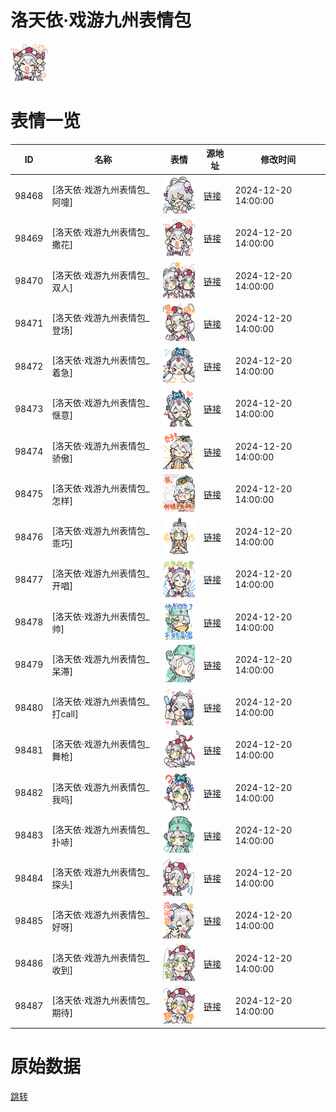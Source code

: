 # 洛天依·戏游九州表情包

<img src="./cover.png" height="60" alt="cover" />

# 表情一览

|ID|名称|表情|源地址|修改时间|
|----|----|----|----|----|
|98468|[洛天依·戏游九州表情包_阿嚏]|<img src="./pic/098468_%5B洛天依·戏游九州表情包_阿嚏%5D.png" height="60" alt="阿嚏"/>|[链接](https://i0.hdslb.com/bfs/garb/bbf4c6e9521040a64e7fdde8b975e3891a3bb0c5.png)|2024-12-20 14:00:00|
|98469|[洛天依·戏游九州表情包_撒花]|<img src="./pic/098469_%5B洛天依·戏游九州表情包_撒花%5D.png" height="60" alt="撒花"/>|[链接](https://i0.hdslb.com/bfs/garb/f3dc65d7fd3292d1ddfa988a12ba98774c7aab38.png)|2024-12-20 14:00:00|
|98470|[洛天依·戏游九州表情包_双人]|<img src="./pic/098470_%5B洛天依·戏游九州表情包_双人%5D.png" height="60" alt="双人"/>|[链接](https://i0.hdslb.com/bfs/garb/b7de2731dd7cf16995079d9429ccba7cd14fad6f.png)|2024-12-20 14:00:00|
|98471|[洛天依·戏游九州表情包_登场]|<img src="./pic/098471_%5B洛天依·戏游九州表情包_登场%5D.png" height="60" alt="登场"/>|[链接](https://i0.hdslb.com/bfs/garb/7680fb2b5595c89d28f98d1f92375fabbe12d491.png)|2024-12-20 14:00:00|
|98472|[洛天依·戏游九州表情包_着急]|<img src="./pic/098472_%5B洛天依·戏游九州表情包_着急%5D.png" height="60" alt="着急"/>|[链接](https://i0.hdslb.com/bfs/garb/8a8ae646016f30c8f85d05bf6ba374d39a5539a4.png)|2024-12-20 14:00:00|
|98473|[洛天依·戏游九州表情包_惬意]|<img src="./pic/098473_%5B洛天依·戏游九州表情包_惬意%5D.png" height="60" alt="惬意"/>|[链接](https://i0.hdslb.com/bfs/garb/88c671c2156928dbc284ea9820c2a8bed317716d.png)|2024-12-20 14:00:00|
|98474|[洛天依·戏游九州表情包_骄傲]|<img src="./pic/098474_%5B洛天依·戏游九州表情包_骄傲%5D.png" height="60" alt="骄傲"/>|[链接](https://i0.hdslb.com/bfs/garb/d1eccc1e084bf0cd0d10722727d414a6f03e941d.png)|2024-12-20 14:00:00|
|98475|[洛天依·戏游九州表情包_怎样]|<img src="./pic/098475_%5B洛天依·戏游九州表情包_怎样%5D.png" height="60" alt="怎样"/>|[链接](https://i0.hdslb.com/bfs/garb/17ce1b63ed838a8d9cee9fedf790e6ee4b48b0d8.png)|2024-12-20 14:00:00|
|98476|[洛天依·戏游九州表情包_乖巧]|<img src="./pic/098476_%5B洛天依·戏游九州表情包_乖巧%5D.png" height="60" alt="乖巧"/>|[链接](https://i0.hdslb.com/bfs/garb/8c8b98e12995ba2f353242700405e0ef8360b062.png)|2024-12-20 14:00:00|
|98477|[洛天依·戏游九州表情包_开唱]|<img src="./pic/098477_%5B洛天依·戏游九州表情包_开唱%5D.png" height="60" alt="开唱"/>|[链接](https://i0.hdslb.com/bfs/garb/e676d5541b36bfbda418e05e5f79adec3602407a.png)|2024-12-20 14:00:00|
|98478|[洛天依·戏游九州表情包_帅]|<img src="./pic/098478_%5B洛天依·戏游九州表情包_帅%5D.png" height="60" alt="帅"/>|[链接](https://i0.hdslb.com/bfs/garb/90fd78ed11541d50ed36f782490d9966f58f1151.png)|2024-12-20 14:00:00|
|98479|[洛天依·戏游九州表情包_呆滞]|<img src="./pic/098479_%5B洛天依·戏游九州表情包_呆滞%5D.png" height="60" alt="呆滞"/>|[链接](https://i0.hdslb.com/bfs/garb/8a47915ede5535b1cdbb412a28df3c3970f15154.png)|2024-12-20 14:00:00|
|98480|[洛天依·戏游九州表情包_打call]|<img src="./pic/098480_%5B洛天依·戏游九州表情包_打call%5D.png" height="60" alt="打call"/>|[链接](https://i0.hdslb.com/bfs/garb/3ded955096d4402f30414947978e471fd5e7bdcb.png)|2024-12-20 14:00:00|
|98481|[洛天依·戏游九州表情包_舞枪]|<img src="./pic/098481_%5B洛天依·戏游九州表情包_舞枪%5D.png" height="60" alt="舞枪"/>|[链接](https://i0.hdslb.com/bfs/garb/c04c9317ae7870a09244a0c131e1a89fc5b8058c.png)|2024-12-20 14:00:00|
|98482|[洛天依·戏游九州表情包_我吗]|<img src="./pic/098482_%5B洛天依·戏游九州表情包_我吗%5D.png" height="60" alt="我吗"/>|[链接](https://i0.hdslb.com/bfs/garb/d7c26fde3d955aed4609ae87cb6142eaba92abe7.png)|2024-12-20 14:00:00|
|98483|[洛天依·戏游九州表情包_扑哧]|<img src="./pic/098483_%5B洛天依·戏游九州表情包_扑哧%5D.png" height="60" alt="扑哧"/>|[链接](https://i0.hdslb.com/bfs/garb/c30d6d12f046213823f942229c13a40ce4c97446.png)|2024-12-20 14:00:00|
|98484|[洛天依·戏游九州表情包_探头]|<img src="./pic/098484_%5B洛天依·戏游九州表情包_探头%5D.png" height="60" alt="探头"/>|[链接](https://i0.hdslb.com/bfs/garb/7946cf433be65a1ad48c613ab3ad6503addc62ab.png)|2024-12-20 14:00:00|
|98485|[洛天依·戏游九州表情包_好呀]|<img src="./pic/098485_%5B洛天依·戏游九州表情包_好呀%5D.png" height="60" alt="好呀"/>|[链接](https://i0.hdslb.com/bfs/garb/a4a562e95f53df04d3f505ce92607c58825386d1.png)|2024-12-20 14:00:00|
|98486|[洛天依·戏游九州表情包_收到]|<img src="./pic/098486_%5B洛天依·戏游九州表情包_收到%5D.png" height="60" alt="收到"/>|[链接](https://i0.hdslb.com/bfs/garb/62a96610bc387c9b4eedae27c6014f072c00d1fd.png)|2024-12-20 14:00:00|
|98487|[洛天依·戏游九州表情包_期待]|<img src="./pic/098487_%5B洛天依·戏游九州表情包_期待%5D.png" height="60" alt="期待"/>|[链接](https://i0.hdslb.com/bfs/garb/20615eaa8d325cc1e3060f4f2e1141a1aabbdaa4.png)|2024-12-20 14:00:00|

# 原始数据

[跳转](./raw.json)

